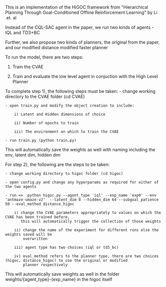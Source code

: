 This is an implementation of the HiGOC framework from "Hierarchical Planning Through Goal-Conditioned Offline Reinforcement Learning" by Li .et. al

Instead of the CQL-SAC agent in the paper, we run two kinds of agents - IQL and TD3+BC

Further, we also propose two kinds of planners, the original from the paper, and our modified distance modified faster planner

To run the model, there are two steps:

1) Train the CVAE 

2) Train and evaluate the low level agent in conjuction with the High Level Planner


To complete step 1), the following steps must be taken:
    - change working directory to the CVAE folder (cd CVAE)
    
    - open train.py and modify the object creation to include:
    
        i) Latent and Hidden dimensions of choice
        
        ii) Number of epochs to train
        
        iii) The environment on which to train the CVAE
        
    - run train.py (python train.py)

This will automatically save the weights as well with naming including the env, latent dim, hidden dim


For step 2), the following are the steps to be taken:

    - change working directory to higoc folder (cd higoc) 
    
    - open config.py and change any hyperparams as required for either of the two agents
    
    - run =>  python higoc.py --agent_type 'iql' --exp_name 'exp0' --env 'antmaze-umaze-v2'  --latent_dim 8 --hidden_dim 64 --subgoal_patience 50 --eval_method distance_higoc
    
        i) change the CVAE parameters appropriately to values on which the CVAE has been trained before,
           this will automatically trigger the collection of those weights
           
        ii) change the name of the experiment for different runs else the weights saved will be
            overwritten
            
        iii) agent type has two choices (iql or td3_bc)

        iv) eval_method refers to the planner type, there are two choices (higoc, distance_higoc) to use the original or modified 
            planner respectively

This will automatically save weights as well in the folder weights/{agent_type}-{exp_name} in the higoc itself
